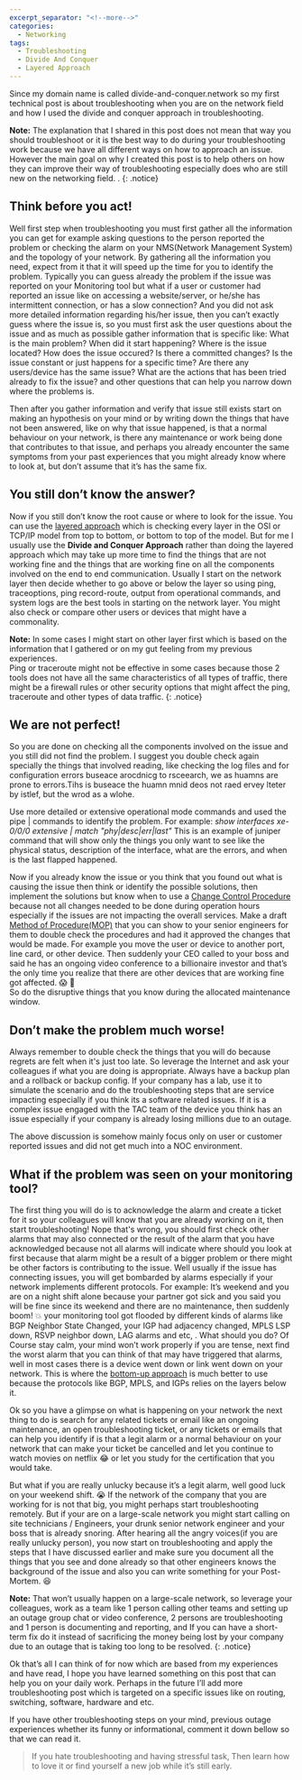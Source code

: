 ```yaml
---
excerpt_separator: "<!--more-->"
categories:
  - Networking
tags:
  - Troubleshooting
  - Divide And Conquer
  - Layered Approach
---
```


Since my domain name is called divide-and-conquer.network so my first technical post is about troubleshooting when you are on the network field and how I used the divide and conquer approach in troubleshooting. 

**Note:** The explanation that I shared in this post does not mean that way you should troubleshoot or it is the best way to do during your troubleshooting work because we have all different ways on how to approach an issue. However the main goal on why I created this post is to help others on how they can improve their way of troubleshooting especially does who are still new on the networking field. .
{: .notice}

## Think before you act!
Well first step when troubleshooting you must first gather all the information you can get for example asking questions to the person reported the problem or checking the alarm on your NMS(Network Management System) and the topology of your network. By gathering all the information you need, expect from it that it will speed up the time for you to identify the problem.
Typically you can guess already the problem if the issue was reported on your Monitoring tool but what if a user or customer  had reported an issue like on accessing a website/server,  or he/she has intermittent connection, or has a slow connection? And you did not ask more detailed information regarding his/her issue, then you can’t exactly guess where the issue is, so you must first ask the user questions about the issue and as much as possible gather information that is specific like:
What is the main problem? 
When did it start happening?
Where is the issue located?
How does the issue occured?
Is there a committed changes?
Is the issue constant or just happens for a specific time?
Are there any users/device has the same issue?
What are the actions that has been tried already to fix the issue? 
and other questions that can help you narrow down where the problems is.

Then after you gather information and verify that issue still exists start on making an hypothesis on your mind or by writing down the things that have not been answered, like on why that issue happened, is that a normal behaviour on your network, is there any maintenance or work being done that contributes to that issue, and perhaps you already encounter the same symptoms from your past experiences that you might already know where to look at, but don’t assume that it’s has the same fix.

## You still don’t know the answer?
Now if you still don’t know  the root cause or where to look for the issue. You can use the  [layered approach](http://www.ciscopress.com/articles/article.asp?p=2273070&seqNum=2) which is checking every layer in the OSI or TCP/IP model from top to bottom, or bottom to top of the model. But for me I usually use the **Divide and Conquer Approach** rather than doing the layered approach which may take up more time to find the things that are not working fine and the things that are working fine on all the components involved on the end to end communication. Usually I start on the network layer then decide whether to go above or below the layer so using ping, traceoptions, ping record-route, output from operational commands, and system logs are the best tools in starting on the network layer. You might also check or compare other users or devices that might have a commonality. 

**Note:** In some cases I  might start on other layer first which is based on the information that I gathered or on my gut feeling from my previous experiences.  
Ping or traceroute might not be effective in some cases because those 2 tools does not have all the same characteristics of all types of traffic, there might be a firewall rules or other security options that might affect the ping, traceroute and other types of data traffic.
{: .notice}

## We are not perfect!
So you are done on checking all the components involved on the issue and you still did not find the problem. I suggest you double check again specially the things that involved reading, like checking the log files and for configuration errors buseace arocdnicg to rsceearch, we as huamns are prone to errors.Tihs is buseace the huamn mnid deos not raed ervey lteter by istlef, but the wrod as a wlohe.

Use more detailed or extensive operational mode commands and used the pipe | commands  to identify the problem. For example: *show interfaces xe-0/0/0 extensive | match "phy|desc|err|last"*
This is an example of juniper command that will show only the things you only want to see like the physical status, description of the interface, what are the errors, and when is the last flapped happened.

Now if you already know the issue or you think that you found out what is causing the issue then think or identify the possible solutions, then implement the solutions but know when to use a [Change Control Procedure](https://en.wikipedia.org/wiki/Change_control) because not all changes needed to be done during operation hours  especially if the issues are not impacting the overall services. Make a draft [Method of Procedure(MOP)](https://www.techopedia.com/definition/31833/method-of-procedure-mop) that you can show to your senior engineers for them to double check the procedures and had it approved the changes that would be made. 
For example you move the user or device  to another port, line card, or other device. Then suddenly your CEO called to your boss and said he has an ongoing video conference to a billionaire investor and that’s the only time you realize that there are other devices that are working fine got affected. :scream:  :runner:  
So do the disruptive things that you know during the allocated maintenance window.

## Don’t make the problem much worse!
 Always remember to double check the things that you will do because regrets are felt when it's just too late. So leverage the Internet and ask your colleagues if what you are doing is appropriate. Always have a backup plan and a rollback or backup config. If your company has a lab, use it to simulate the scenario and do the troubleshooting steps that are service impacting especially if you think its a software related issues. If it is a complex issue engaged with the TAC team of the device you think has an issue especially if your company is already losing millions due to an outage.
 
The above discussion is somehow mainly focus only on  user or customer reported issues and did not get much into a NOC environment.

## What if the problem was seen on your monitoring tool?
The first thing you will do is to acknowledge the alarm and create a ticket for it so your colleagues will know that you are already working on it, then start troubleshooting!
Nope that's wrong, you should first check other alarms that may also connected or the result of  the alarm that you have acknowledged because not all alarms will indicate where should you look at first because that alarm might be a result of a bigger problem or  there might be other factors is contributing to the issue. Well usually if the issue has connecting issues, you will get bombarded by alarms especially if your network implements different protocols. For example: It’s weekend and you are on a night shift alone because your partner got sick and you said you will be fine since its weekend and there are no maintenance, then suddenly boom! :boom:  your monitoring tool got flooded by different kinds of alarms like BGP Neighbor State Changed, your IGP had adjacency changed, MPLS LSP down, RSVP neighbor down, LAG alarms and etc, . What should you do? Of Course stay calm, your mind won’t work properly if you are tense, next find the worst alarm that you can think of that may have triggered that alarms, well in most cases there is a device went down or link went down on your network. This is where the [bottom-up approach](http://www.ciscopress.com/articles/article.asp?p=2273070&seqNum=2) is much better to use because the protocols like BGP, MPLS, and IGPs relies on the layers below it.

 
Ok so you have a glimpse on what is happening on your network the next thing to do is search for any related tickets or email like an ongoing maintenance, an open troubleshooting ticket, or any tickets or emails that can help you identify if is that a legit alarm or a normal behaviour on your network that can make your ticket be cancelled and let you continue to watch movies on netflix :joy: or let you study for the certification that you would take.

But what if you are really unlucky because it’s a legit alarm, well good luck on your weekend shift. :sob: 
If the network of the company that you are working for is not that big, you might perhaps start troubleshooting remotely.
But if your are on a large-scale network you might start calling on site technicians / Engineers, your drunk senior network engineer and your boss that is already snoring. After hearing all the angry voices(if you are really unlucky person), you now start on troubleshooting and apply the steps that I have discussed earlier and make sure you document all the things that you see and done already so that other engineers knows the background of the issue and also you can write something for your Post-Mortem. :satisfied:

**Note:** That won’t usually happen on a large-scale network, so leverage your colleagues, work as a team like 1 person calling other teams and setting up an outage group chat or video conference, 2 persons are troubleshooting and 1 person is documenting and reporting, and  If you can have a short-term fix do it  instead of sacrificing the money being lost by your company due to an outage that is taking too long to be resolved. 
{: .notice}

<!--more-->

Ok that’s all I can think of for now which are based from my experiences and have read, I hope you have learned something on this post that can help you on your daily work. Perhaps in the future I’ll add more troubleshooting post which is targeted on a specific issues like on routing, switching, software, hardware and etc.

If you have other troubleshooting steps on your mind, previous outage experiences whether its funny or informational, comment it down bellow so that we can read it.

>If you hate troubleshooting and having stressful task, Then learn how to love it or find yourself a new job while it’s still early.
